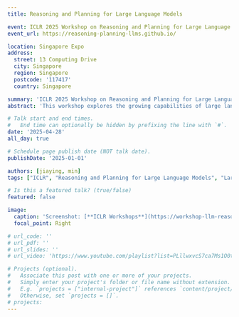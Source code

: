 ```yaml
---
title: Reasoning and Planning for Large Language Models

event: ICLR 2025 Workshop on Reasoning and Planning for Large Language Models
event_url: https://reasoning-planning-llms.github.io/

location: Singapore Expo
address:
  street: 13 Computing Drive
  city: Singapore
  region: Singapore
  postcode: '117417'
  country: Singapore

summary: 'ICLR 2025 Workshop on Reasoning and Planning for Large Language Models'
abstract: 'This workshop explores the growing capabilities of large language models (LLMs), such as OpenAI\'s o1 model, in reasoning, planning, and decision-making, highlighting recent advances and challenges. We aim to examine how reinforcement learning methods, post-training optimization, and efficient inference techniques can further enhance LLMs\' reasoning capabilities. Topics include training approach for enhancing reasoning and planning abilities, scaling inference for complex tasks, developing robust benchmarks, and extending LLMs to multi-modal and embodied environments. We will also discuss broader themes such as causal reasoning, collaborative multi-agent systems, uncertainty, and explainability to offer insights and guidance for the further development of reasoning and planning in LLMs.'

# Talk start and end times.
#   End time can optionally be hidden by prefixing the line with `#`.
date: '2025-04-28'
all_day: true

# Schedule page publish date (NOT talk date).
publishDate: '2025-01-01'

authors: [jiaying, min]
tags: ["ICLR", "Reasoning and Planning for Large Language Models", "Large Language Models"]

# Is this a featured talk? (true/false)
featured: false

image:
  caption: 'Screenshot: [**ICLR Workshops**](https://workshop-llm-reasoning-planning.github.io)'
  focal_point: Right

# url_code: ''
# url_pdf: ''
# url_slides: ''
# url_video: 'https://www.youtube.com/playlist?list=PLllwxvcS7ca7Ms1O0txOFzmRAo-4bMp6B'

# Projects (optional).
#   Associate this post with one or more of your projects.
#   Simply enter your project's folder or file name without extension.
#   E.g. `projects = ["internal-project"]` references `content/project/deep-learning/index.md`.
#   Otherwise, set `projects = []`.
# projects:
---
```


